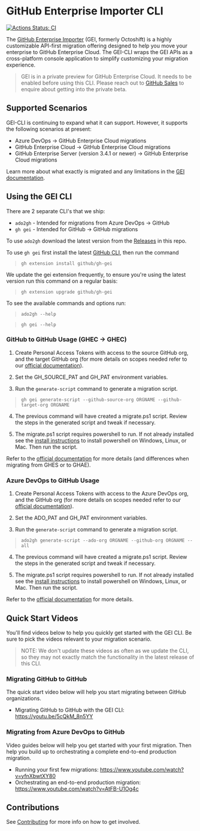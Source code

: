 # GitHub Enterprise Importer CLI

[![Actions Status: CI](https://github.com/github/octoshiftcli/workflows/CI/badge.svg)](https://github.com/github/octoshiftcli/actions?query=workflow%3ACI)


The [GitHub Enterprise Importer](https://docs.github.com/en/early-access/github/migrating-with-github-enterprise-importer) (GEI, formerly Octoshift) is a highly customizable API-first migration offering designed to help you move your enterprise to GitHub Enterprise Cloud. The GEI-CLI wraps the GEI APIs as a cross-platform console application to simplify customizing your migration experience.

> GEI is in a private preview for GitHub Enterprise Cloud. It needs to be enabled before using this CLI. Please reach out to [GitHub Sales](https://github.com/enterprise/contact) to enquire about getting into the private beta. 

## Supported Scenarios
GEI-CLI is continuing to expand what it can support. However, it supports the following scenarios at present:

* Azure DevOps -> GitHub Enterprise Cloud migrations
* GitHub Enterprise Cloud -> GitHub Enterprise Cloud migrations
* GitHub Enterprise Server (version 3.4.1 or newer) -> GitHub Enterprise Cloud migrations

Learn more about what exactly is migrated and any limitations in the [GEI documentation](https://docs.github.com/en/early-access/github/migrating-with-github-enterprise-importer/about-github-enterprise-importer). 

## Using the GEI CLI
There are 2 separate CLI's that we ship:
- `ado2gh` - Intended for migrations from Azure DevOps -> GitHub
- `gh gei` - Intended for GitHub -> GitHub migrations

To use `ado2gh` download the latest version from the [Releases](https://github.com/github/gh-gei/releases/latest) in this repo.

To use `gh gei` first install the latest [GitHub CLI](https://github.com/cli/cli#installation), then run the command
>`gh extension install github/gh-gei`

We update the gei extension frequently, to ensure you're using the latest version run this command on a regular basis:
>`gh extension upgrade github/gh-gei`

To see the available commands and options run:

>`ado2gh --help`

>`gh gei --help`

### GitHub to GitHub Usage (GHEC -> GHEC)
1. Create Personal Access Tokens with access to the source GitHub org, and the target GitHub org (for more details on scopes needed refer to our [official documentation](https://docs.github.com/en/early-access/github/migrating-with-github-enterprise-importer)).

2. Set the GH_SOURCE_PAT and GH_PAT environment variables.

3. Run the `generate-script` command to generate a migration script.
>`gh gei generate-script --github-source-org ORGNAME --github-target-org ORGNAME`

4. The previous command will have created a migrate.ps1 script. Review the steps in the generated script and tweak if necessary.

5. The migrate.ps1 script requires powershell to run. If not already installed see the [install instructions](https://docs.microsoft.com/en-us/powershell/scripting/install/installing-powershell?view=powershell-7.2) to install powershell on Windows, Linux, or Mac. Then run the script.

Refer to the [official documentation](https://docs.github.com/en/early-access/github/migrating-with-github-enterprise-importer) for more details (and differences when migrating from GHES or to GHAE).

### Azure DevOps to GitHub Usage
1. Create Personal Access Tokens with access to the Azure DevOps org, and the GitHub org (for more details on scopes needed refer to our [official documentation](https://docs.github.com/en/early-access/github/migrating-with-github-enterprise-importer)).

2. Set the ADO_PAT and GH_PAT environment variables.

3. Run the `generate-script` command to generate a migration script.
>`ado2gh generate-script --ado-org ORGNAME --github-org ORGNAME --all`

4. The previous command will have created a migrate.ps1 script. Review the steps in the generated script and tweak if necessary.

5. The migrate.ps1 script requires powershell to run. If not already installed see the [install instructions](https://docs.microsoft.com/en-us/powershell/scripting/install/installing-powershell?view=powershell-7.2) to install powershell on Windows, Linux, or Mac. Then run the script.

Refer to the [official documentation](https://docs.github.com/en/early-access/github/migrating-with-github-enterprise-importer) for more details.

## Quick Start Videos
You'll find videos below to help you quickly get started with the GEI CLI. Be sure to pick the videos relevant to your migration scenario. 

>NOTE: We don't update these videos as often as we update the CLI, so they may not exactly match the functionality in the latest release of this CLI.

### Migrating GitHub to GitHub
The quick start video below will help you start migrating between GitHub organizations. 

* Migrating GitHub to GitHub with the GEI CLI: https://youtu.be/5cQkM_8n5YY

### Migrating from Azure DevOps to GitHub
Video guides below will help you get started with your first migration. Then help you build up to orchestrating a complete end-to-end production migration. 
* Running your first few migrations: https://www.youtube.com/watch?v=yfnXbwtXY80
* Orchestrating an end-to-end production migration: https://www.youtube.com/watch?v=AtFB-U1Og4c

## Contributions

See [Contributing](CONTRIBUTING.md) for more info on how to get involved.
